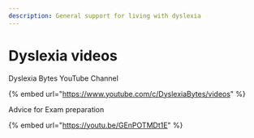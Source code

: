 ```yaml
---
description: General support for living with dyslexia
---
```


# Dyslexia videos

Dyslexia Bytes YouTube Channel

{% embed url="https://www.youtube.com/c/DyslexiaBytes/videos" %}

Advice for Exam preparation 

{% embed url="https://youtu.be/GEnPOTMDt1E" %}



